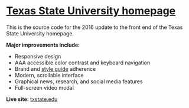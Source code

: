 # [Texas State University homepage](https://edelstone.github.io/txst-homepage)
This is the source code for the 2016 update to the front end of the Texas State University homepage.

**Major improvements include:**
- Responsive design
- AAA accessible color contrast and keyboard navigation
- Brand and [style guide](https://www.styleguide.txstate.edu/) adherence
- Modern, scrollable interface
- Graphical news, research, and social media features
- Full-screen video modal

**Live site:** [txstate.edu](https://txstate.edu)
